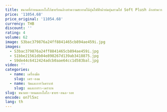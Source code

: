 ```yaml
---
title: ขนาดที่กําหนดเองโลโก้ขายร้อนล้างทําความสะอาดได้อุ่นไฟฟ้าผ้าห่มอุ่นสวมใส่ Soft Plush ล้างทําความสะอาดได้โยนผ้าห่มอุ่น
price: '11054.68'
price_original: '11054.68'
currency: THB
discount: ''
rating: 4
volume: 62
image: S3bac379876a24ff8841465cb894ae459i.jpg
images:
  - S3bac379876a24ff8841465cb894ae459i.jpg
  - S1bbe21561db04e898267d139ab3418875.jpg
  - S9de44c6412424adcb0aae64cc1d583bal.jpg
video: ''
categories:
  - name: เครื่องมือ
    slug: เคร-องม
  - name: วัดและการวิเคราะห์
    slug: ดและการว-เคราะห
slug: ขนาดท-าหนดเองโลโก-ขายร-อนล-างท
encode: on7l5xc
lang: th
---
```

  